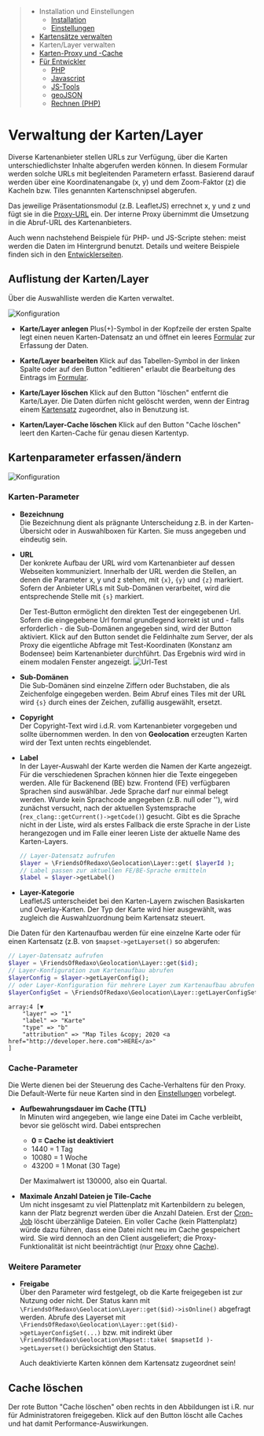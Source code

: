 > - Installation und Einstellungen
>   - [Installation](install.md)
>   - [Einstellungen](settings.md)
> - [Kartensätze verwalten](mapset.md)
> - Karten/Layer verwalten
> - [Karten-Proxy und -Cache](proxy_cache.md)
> - [Für Entwickler](devphp.md)
>   - [PHP](devphp.md)
>   - [Javascript](devjs.md)
>   - [JS-Tools](devtools.md)
>   - [geoJSON](devgeojson.md)
>   - [Rechnen (PHP)](devmath.md)

# Verwaltung der Karten/Layer

Diverse Kartenanbieter stellen URLs zur Verfügung, über die Karten unterschiedlichster Inhalte
abgerufen werden können. In diesem Formular werden solche URLs mit begleitenden Parametern erfasst.
Basierend darauf werden über eine Koordinatenangabe (x, y) und dem Zoom-Faktor (z) die Kacheln bzw.
Tiles genannten Kartenschnipsel abgerufen.

Das jeweilige Präsentationsmodul (z.B. LeafletJS) errechnet x, y und z und fügt sie in die
[Proxy-URL](proxy_cache.md#url) ein. Der interne Proxy übernimmt die Umsetzung in die Abruf-URL des
Kartenanbieters.

Auch wenn nachstehend Beispiele für PHP- und JS-Scripte stehen: meist werden die Daten im
Hintergrund benutzt. Details und weitere Beispiele finden sich in den [Entwicklerseiten](devphp.md).

<a name="list"></a>
## Auflistung der Karten/Layer

Über die Auswahlliste werden die Karten verwaltet.

![Konfiguration](assets/tiles_list.jpg)

- **Karte/Layer anlegen**
  Plus(+)-Symbol in der Kopfzeile der ersten Spalte legt einen neuen Karten-Datensatz an und öffnet
  ein leeres [Formular](#formular) zur Erfassung der Daten.

- **Karte/Layer bearbeiten**
  Klick auf das Tabellen-Symbol in der linken Spalte oder auf den Button "editieren" erlaubt die
  Bearbeitung des Eintrags im [Formular](#formular).

- **Karte/Layer löschen**
  Klick auf den Button "löschen" entfernt die Karte/Layer. Die Daten dürfen nicht gelöscht werden,
  wenn der Eintrag einem [Kartensatz](mapset.md) zugeordnet, also in Benutzung ist.

- **Karten/Layer-Cache löschen**
    Klick auf den Button "Cache löschen" leert den Karten-Cache für genau diesen Kartentyp.

<a name="formular"></a>
## Kartenparameter erfassen/ändern

![Konfiguration](assets/tiles_edit.jpg)

### Karten-Parameter

- **Bezeichnung**  
    Die Bezeichnung dient als prägnante Unterscheidung z.B. in der Karten-Übersicht oder in
    Auswahlboxen für Karten. Sie muss angegeben und eindeutig sein.

- **URL**  
    Der konkrete Aufbau der URL wird vom Kartenanbieter auf dessen Webseiten kommuniziert. Innerhalb
    der URL werden die Stellen, an denen die Parameter x, y und z stehen, mit `{x}`, `{y}` und `{z}`
    markiert. Sofern der Anbieter URLs mit Sub-Domänen verarbeitet, wird die entsprechende
    Stelle mit `{s}` markiert.

    Der Test-Button ermöglicht den direkten Test der eingegebenen Url. Sofern die eingegebene Url
    formal grundlegend korrekt ist und - falls erforderlich - die Sub-Domänen angegeben sind, wird der
    Button aktiviert. Klick auf den Button sendet die Feldinhalte zum Server, der als Proxy die eigentliche
    Abfrage mit Test-Koordinaten (Konstanz am Bodensee) beim Kartenanbieter durchführt. Das Ergebnis wird
    wird in einem modalen Fenster angezeigt.
    ![Url-Test](assets/tiles_test.jpg)

- **Sub-Domänen**  
    Die Sub-Domänen sind einzelne Ziffern oder Buchstaben, die als Zeichenfolge eingegeben werden.
    Beim Abruf eines Tiles mit der URL wird `{s}` durch eines der Zeichen, zufällig ausgewählt,
    ersetzt.

- **Copyright**  
    Der Copyright-Text wird i.d.R. vom Kartenanbieter vorgegeben und sollte übernommen werden. In
    den von **Geolocation** erzeugten Karten wird der Text unten rechts eingeblendet.

- **Label**  
    In der Layer-Auswahl der Karte werden die Namen der Karte angezeigt. Für die verschiedenen
    Sprachen können hier die Texte eingegeben werden. Alle für Backenend (BE) bzw. Frontend (FE)
    verfügbaren Sprachen sind auswählbar. Jede Sprache darf nur einmal belegt werden.
    Wurde kein Sprachcode angegeben (z.B. null oder ''), wird zunächst versucht, nach der aktuellen
    Systemsprache (`rex_clang::getCurrent()->getCode()`) gesucht. Gibt es die Sprache nicht in der Liste,
    wird als erstes Fallback die erste Sprache in der Liste herangezogen und im Falle einer leeren Liste
    der aktuelle Name des Karten-Layers.

    ```php
    // Layer-Datensatz aufrufen
    $layer = \FriendsOfRedaxo\Geolocation\Layer::get( $layerId );
    // Label passen zur aktuellen FE/BE-Sprache ermitteln
    $label = $layer->getLabel()
    ```

- **Layer-Kategorie**  
    LeafletJS unterscheidet bei den Karten-Layern zwischen Basiskarten und Overlay-Karten.
    Der Typ der Karte wird hier ausgewählt, was zugleich die Auswahlzuordnung beim Kartensatz
    steuert.

Die Daten für den Kartenaufbau werden für eine einzelne Karte oder für einen Kartensatz (z.B. von
`$mapset->getLayerset()` so abgerufen:

```php
// Layer-Datensatz aufrufen
$layer = \FriendsOfRedaxo\Geolocation\Layer::get($id);
// Layer-Konfiguration zum Kartenaufbau abrufen
$layerConfig = $layer->getLayerConfig();
// oder Layer-Konfiguration für mehrere Layer zum Kartenaufbau abrufen (nur online)
$layerConfigSet = \FriendsOfRedaxo\Geolocation\Layer::getLayerConfigSet( [1,2,3] );
```
```
array:4 [▼
    "layer" => "1"
    "label" => "Karte"
    "type" => "b"
    "attribution" => "Map Tiles &copy; 2020 <a href="http://developer.here.com">HERE</a>"
]
```

### Cache-Parameter

Die Werte dienen bei der Steuerung des Cache-Verhaltens für den Proxy. Die Default-Werte für neue
Karten sind in den [Einstellungen](settings.md#cache) vorbelegt.

- **Aufbewahrungsdauer im Cache (TTL)**  
    In Minuten wird angegeben, wie lange eine Datei im Cache verbleibt, bevor sie gelöscht wird.
    Dabei entsprechen
    - **0 = Cache ist deaktiviert**
    - 1440 = 1 Tag
    - 10080 = 1 Woche
    - 43200 = 1 Monat (30 Tage)

    Der Maximalwert ist 130000, also ein Quartal.

- **Maximale Anzahl Dateien je Tile-Cache**  
    Um nicht insgesamt zu viel Plattenplatz mit Kartenbildern zu belegen, kann der Platz begrenzt
    werden über die Anzahl Dateien. Erst der [Cron-Job](proxy_cache.md#cron) löscht überzählige
    Dateien. Ein voller Cache (kein Plattenplatz) würde dazu führen, dass eine Datei nicht neu im
    Cache gespeichert wird. Sie wird dennoch an den Client ausgeliefert; die Proxy-Funktionalität
    ist nicht beeinträchtigt (nur [Proxy](proxy_cache.md#proxy) ohne [Cache](proxy_cache.md#cache)).  

### Weitere Parameter

- **Freigabe**  
    Über den Parameter wird festgelegt, ob die Karte freigegeben ist zur Nutzung oder nicht.
    Der Status kann mit `\FriendsOfRedaxo\Geolocation\Layer::get($id)->isOnline()` abgefragt werden. Abrufe des
    Layerset mit `\FriendsOfRedaxo\Geolocation\Layer::get($id)->getLayerConfigSet(...)` bzw. mit indirekt über
    `\FriendsOfRedaxo\Geolocation\Mapset::take( $mapsetId )->getLayerset()` berücksichtigt den Status.

    Auch deaktivierte Karten können dem Kartensatz zugeordnet sein!

<a name="cache"></a>
## Cache löschen

Der rote Button "Cache löschen" oben rechts in den Abbildungen ist i.R. nur für Administratoren
freigegeben. Klick auf den Button löscht alle Caches und hat damit Performance-Auswirkungen.
